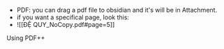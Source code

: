 - PDF: you can drag a pdf file to obsidian and it's will be in Attachment.
- if you want a specifical page, look this:
- ![[ĐỆ QUY_NoCopy.pdf#page=5]]

Using PDF++



